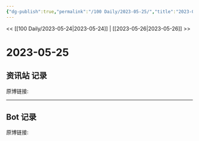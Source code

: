 ```yaml
---
{"dg-publish":true,"permalink":"/100 Daily/2023-05-25/","title":"2023-05-25","created":"2023-05-25T20:22:13.610+08:00","updated":"2023-05-25T20:22:30.616+08:00"}
---
```



<< [[100 Daily/2023-05-24\|2023-05-24]] | [[2023-05-26\|2023-05-26]] >>

# 2023-05-25

## 资讯站 记录

原博链接:

---
## Bot 记录

原博链接:
